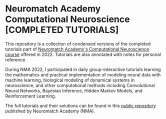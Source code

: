 # Neuromatch Academy Computational Neuroscience [COMPLETED TUTORIALS]
This repository is a collection of condensed versions of the completed tutorials part of [Neuromatch Academy's Computational Neuroscience course](https://compneuro.neuromatch.io/tutorials/intro.html) offered in 2022. Tutorials are also annotated with notes for personal reference. 

During NMA 2022, I participated in daily group-interactive tutorials learning the mathematics and practical implementation of modeling neural data with machine learning, biological modeling of dynamical systems in neuroscience, and other computational methods including Convolutional Neural Networks, Bayesian Inference, Hidden Markov Models, and Reinforcement Learning.

The full tutorials and their solutions can be found in this [public repository](https://github.com/NeuromatchAcademy/course-content) published by Neuromatch
Academy (NMA).
